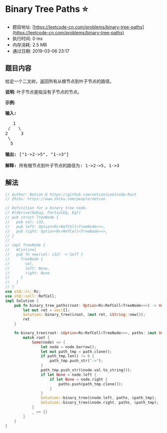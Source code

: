 # Binary Tree Paths :star:
- 题目地址: [https://leetcode-cn.com/problems/binary-tree-paths](https://leetcode-cn.com/problems/binary-tree-paths)
- 执行时间: 0 ms 
- 内存消耗: 2.5 MB
- 通过日期: 2019-03-06 23:17

## 题目内容
<p>给定一个二叉树，返回所有从根节点到叶子节点的路径。</p>

<p><strong>说明:</strong> 叶子节点是指没有子节点的节点。</p>

<p><strong>示例:</strong></p>

<pre><strong>输入:</strong>

   1
 /   \
2     3
 \
  5

<strong>输出:</strong> ["1->2->5", "1->3"]

<strong>解释:</strong> 所有根节点到叶子节点的路径为: 1->2->5, 1->3</pre>


## 解法
```rust
// Author: Netcan @ https://github.com/netcan/Leetcode-Rust
// Zhihu: https://www.zhihu.com/people/netcan

// Definition for a binary tree node.
// #[derive(Debug, PartialEq, Eq)]
// pub struct TreeNode {
//   pub val: i32,
//   pub left: Option<Rc<RefCell<TreeNode>>>,
//   pub right: Option<Rc<RefCell<TreeNode>>>,
// }
// 
// impl TreeNode {
//   #[inline]
//   pub fn new(val: i32) -> Self {
//     TreeNode {
//       val,
//       left: None,
//       right: None
//     }
//   }
// }
use std::rc::Rc;
use std::cell::RefCell;
impl Solution {
    pub fn binary_tree_paths(root: Option<Rc<RefCell<TreeNode>>>) -> Vec<String> {
        let mut ret = vec![];
        Solution::binary_tree(&root, &mut ret, &String::new());
        ret
    }

    fn binary_tree(root: &Option<Rc<RefCell<TreeNode>>>, paths: &mut Vec<String>, path: &String) {
        match root {
            Some(node) => {
                let node = node.borrow();
                let mut path_tmp = path.clone();
                if path_tmp.len() != 0 {
                    path_tmp.push_str("->");
                }
                path_tmp.push_str(&node.val.to_string());
                if let None = node.left {
                    if let None = node.right {
                        paths.push(path_tmp.clone());
                    }
                }
                Solution::binary_tree(&node.left, paths, &path_tmp);
                Solution::binary_tree(&node.right, paths, &path_tmp);
            }
            _ => {}
        }
    }
}



```